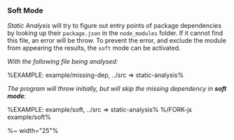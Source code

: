 ### Soft Mode

_Static Analysis_ will try to figure out entry points of package dependencies by looking up their `package.json` in the `node_modules` folder. If it cannot find this file, an error will be throw. To prevent the error, and exclude the module from appearing the results, the `soft` mode can be activated.

_With the following file being analysed:_

%EXAMPLE: example/missing-dep, ../src => static-analysis%

_The program will throw initially, but will skip the missing dependency in **soft mode**:_

%EXAMPLE: example/soft, ../src => static-analysis%
%/FORK-js example/soft%

%~ width="25"%